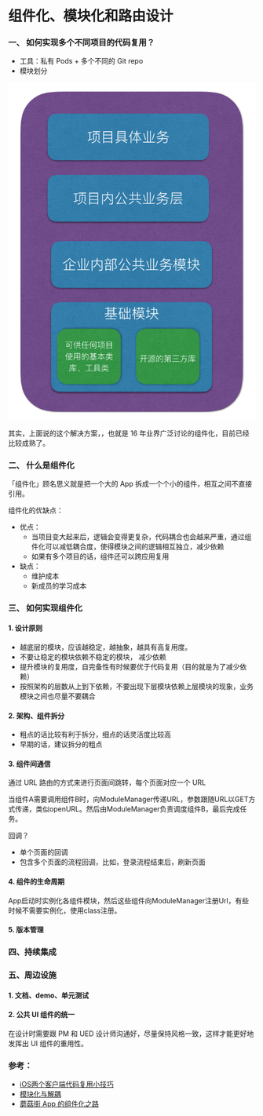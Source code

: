 # 组件化、模块化和路由设计

### 一、 如何实现多个不同项目的代码复用？
 - 工具：私有 Pods + 多个不同的 Git repo
 - 模块划分

![](./src/模块化分层方案.png)

其实，上面说的这个解决方案，，也就是 16 年业界广泛讨论的组件化，目前已经比较成熟了。

### 二、 什么是组件化
「组件化」顾名思义就是把一个大的 App 拆成一个个小的组件，相互之间不直接引用。

组件化的优缺点：

- 优点：
  - 当项目变大起来后，逻辑会变得更复杂，代码耦合也会越来严重，通过组件化可以减低耦合度，使得模块之间的逻辑相互独立，减少依赖
  - 如果有多个项目的话，组件还可以跨应用复用
- 缺点：
  - 维护成本
  - 新成员的学习成本

### 三、 如何实现组件化
#### 1. 设计原则

- 越底层的模块，应该越稳定，越抽象，越具有高复用度。
- 不要让稳定的模块依赖不稳定的模块， 减少依赖
- 提升模块的复用度，自完备性有时候要优于代码复用（目的就是为了减少依赖）
- 按照架构的层数从上到下依赖，不要出现下层模块依赖上层模块的现象，业务模块之间也尽量不要耦合

#### 2. 架构、组件拆分
- 粗点的话比较有利于拆分，细点的话灵活度比较高
- 早期的话，建议拆分的粗点

#### 3. 组件间通信
通过 URL 路由的方式来进行页面间跳转，每个页面对应一个 URL

当组件A需要调用组件B时，向ModuleManager传递URL，参数跟随URL以GET方式传递，类似openURL。然后由ModuleManager负责调度组件B，最后完成任务。

回调？
- 单个页面的回调
- 包含多个页面的流程回调，比如，登录流程结束后，刷新页面

#### 4. 组件的生命周期
App启动时实例化各组件模块，然后这些组件向ModuleManager注册Url，有些时候不需要实例化，使用class注册。

#### 5. 版本管理

### 四、持续集成

### 五、周边设施

#### 1. 文档、demo、单元测试

#### 2. 公共 UI 组件的统一
在设计时需要跟 PM 和 UED 设计师沟通好，尽量保持风格一致，这样才能更好地发挥出 UI 组件的重用性。


### 参考：

- [iOS两个客户端代码复用小技巧](http://qingmo.me/2017/04/08/sharecode/)
- [模块化与解耦](https://blog.cnbluebox.com/blog/2015/11/28/module-and-decoupling/)
- [蘑菇街 App 的组件化之路](http://limboy.me/tech/2016/03/10/mgj-components.html)
